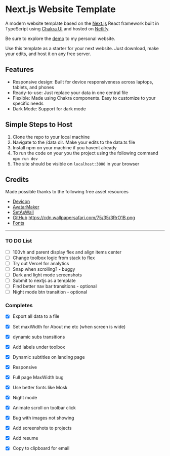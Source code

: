 # Next.js Website Template

A modern website template based on the [Next.js](https://nextjs.org/) React framework built in TypeScript using [Chakra UI](https://chakra-ui.com/) and hosted on [Netlify](https://www.netlify.com/).

Be sure to explore the [demo](https://www.vihagupta.com/) to my personal website.

Use this template as a starter for your next website. Just download, make your edits, and host it on any free server. 

## Features
 - Responsive design: Built for device responsiveness across laptops, tablets, and phones
 - Ready-to-use: Just replace your data in one central file
 - Flexible: Made using Chakra components. Easy to customize to your specific needs
 - Dark Mode: Support for dark mode

## Simple Steps to Host
1. Clone the repo to your local machine
2. Navigate to the /data dir. Make your edits to the data.ts file
3. Install npm on your machine if you havent already
4. To run the code on your you the project using the following command
    ```npm run dev```
5. The site should be visible on ```localhost:3000``` in your browser

## Credits
Made possible thanks to the following free asset resources
 - [Devicon](https://devicon.dev/)
 - [AvatarMaker](https://avatarmaker.net/)
 - [SetAsWall](https://www.setaswall.com/gradient-wallpapers/gradient-phone-wallpaper-043/)
 - [GitHub](https://github.com/brave/brave-browser/issues/8061)
 https://cdn.wallpapersafari.com/75/35/3RrO1B.png
 - [Fonts](https://www.cufonfonts.com/font/mosk)

 ---

### TO DO List
- [ ] 100vh and parent display flex and align items center
- [ ] Change toolbox logic from stack to flex
- [ ] Try out Vercel for analytics
- [ ] Snap when scrolling? - buggy 
- [ ] Dark and light mode screenshots
- [ ] Submit to nextjs as a template
- [ ] Find better nav bar transitions - optional
- [ ] Night mode btn transition - optional

### Completes
- [x] Export all data to a file
- [x] Set maxWidth for About me etc (when screen is wide)
- [x] dynamic subs transitions
- [x] Add labels under toolbox
- [x] Dynamic subtitles on landing page
- [x] Responsive
- [x] Full page MaxWidth bug
- [x] Use better fonts like Mosk
- [x] Night mode
- [x] Animate scroll on toolbar click
- [x] Bug with images not showing
- [x] Add screenshots to projects
- [x] Add resume
- [x] Copy to clipboard for email


